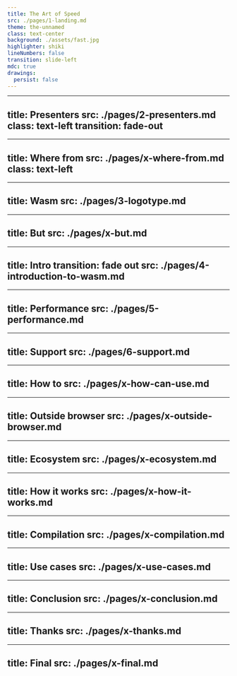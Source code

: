 ```yaml
---
title: The Art of Speed
src: ./pages/1-landing.md
theme: the-unnamed
class: text-center
background: ./assets/fast.jpg
highlighter: shiki
lineNumbers: false
transition: slide-left
mdc: true
drawings:
  persist: false
---
```


---
title: Presenters
src: ./pages/2-presenters.md
class: text-left
transition: fade-out
---

---
title: Where from
src: ./pages/x-where-from.md
class: text-left
---

---
title: Wasm
src: ./pages/3-logotype.md
---

---
title: But
src: ./pages/x-but.md
---

---
title: Intro
transition: fade out
src: ./pages/4-introduction-to-wasm.md
---

---
title: Performance
src: ./pages/5-performance.md
---

---
title: Support
src: ./pages/6-support.md
---

---
title: How to
src: ./pages/x-how-can-use.md
---

---
title: Outside browser
src: ./pages/x-outside-browser.md
---

---
title: Ecosystem
src: ./pages/x-ecosystem.md
---

---
title: How it works
src: ./pages/x-how-it-works.md
---


---
title: Compilation
src: ./pages/x-compilation.md
---

---
title: Use cases
src: ./pages/x-use-cases.md
---

---
title: Conclusion
src: ./pages/x-conclusion.md
---

---
title: Thanks
src: ./pages/x-thanks.md
---

---
title: Final
src: ./pages/x-final.md
---
